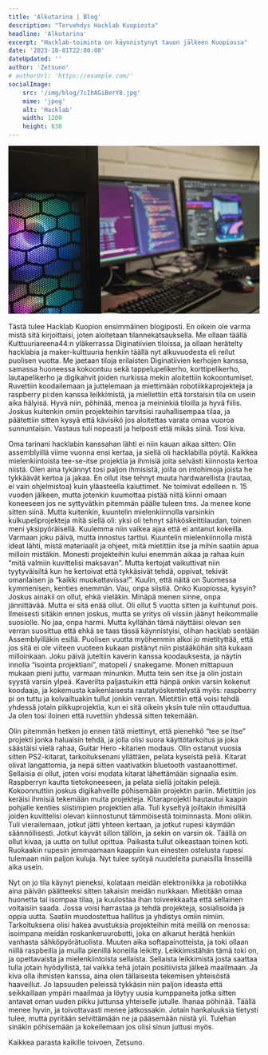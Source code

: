 ```yaml
---
title: 'Alkutarina | Blog'
description: "Tervehdys Hacklab Kuopiosta"
headline: 'Alkutarina'
excerpt: "Hacklab-toiminta on käynnistynyt tauon jälkeen Kuopiossa"
date: '2023-10-01T22:00:00'
dateUpdated: ''
author: 'Zetsuno'
# authorUrl: 'https://example.com/'
socialImage:
    src: '/img/blog/7cIhAGiBerY8.jpg'
    mime: 'jpeg'
    alt: 'Hacklab'
    width: 1200
    height: 630
---
```


![Koodit tulilla](/img/blog/7cIhAGiBerY8.jpg)

Tästä tulee Hacklab Kuopion ensimmäinen blogiposti. En oikein ole varma mistä sitä kirjoittaisi, joten aloitetaan tilannekatsauksella. Me ollaan täällä Kulttuuriareena44:n
yläkerrassa Diginatiivien tiloissa, ja ollaan herätelty hacklabia ja maker-kulttuuria henkiin täällä nyt alkuvuodesta eli reilut puolisen vuotta. Me jaetaan tiloja erilaisten Diginatiivien kerhojen kanssa, samassa huoneessa kokoontuu sekä tappelupelikerho, korttipelikerho, lautapelikerho ja digikahvit joiden nurkissa mekin aloitettiin kokoontumiset. Ruvettiin koodailemaan ja juttelemaan ja miettimään robotiikkaprojekteja ja raspberry pi:den kanssa leikkimistä, ja miellettiin että torstaisin tila on usein aika hälyisä. Hyvä niin, pöhinää, menoa ja meininkiä tiloilla ja hyvä fiilis. Joskus kuitenkin omiin projekteihin tarvitsisi rauhallisempaa tilaa, ja päätettiin sitten kysyä että kävisikö jos aloitettas varata omaa vuoroa sunnuntaisin. Vastaus tuli nopeasti ja helposti että mikäs siinä. Tosi kiva.

Oma tarinani hacklabin kanssahan lähti ei niin kauan aikaa sitten: Olin assemblyillä viime vuonna ensi kertaa, ja siellä oli hacklabilla pöytä. Kaikkea mielenkiintoista tee-se-itse projektia ja ihmisiä joita selvästi kiinnosta kertoa niistä. Olen aina tykännyt tosi paljon ihmisistä, joilla on intohimoja joista he tykkäävät kertoa ja jakaa. En ollut itse tehnyt muuta hardwarellista (rautaa, ei vain ohjelmistoa) kuin yläasteella kaiuttimet. Ne toimivat edelleen n. 15 vuoden jälkeen, mutta jotenkin kuumottaa pistää niitä kiinni omaan koneeseen jos ne syttyvätkin pitemmän päälle tuleen tms. Ja menee kone sitten siinä. Mutta kuitenkin, kuuntelin mielenkiinnolla varsinkin kulkupeliprojekteja mitä siellä oli: yksi oli tehnyt sähköskeittilaudan, toinen meni yksipyöräisellä. Kuulemma niin vaikea ajaa että ei antanut kokeilla. Varmaan joku päivä, mutta innostus tarttui. Kuuntelin mielenkiinnolla mistä ideat lähti, mistä materiaalit ja ohjeet, mitä mietittiin itse ja mihin saatiin apua milloin mistäkin. Monesti projekteihin kului enemmän aikaa ja rahaa kuin “mitä valmiin kuvittelisi maksavan”. Mutta kertojat vaikuttivat niin tyytyväisiltä kun he kertoivat että tykkäsivät tehdä, oppivat, tekivät omanlaisen ja “kaikki muokattavissa!”. Kuulin, että näitä on Suomessa kymmenisen, kenties enemmän. Vau, onpa siistiä. Onko Kuopiossa, kysyin? Joskus ainakii on ollut, ehkä vieläkin. Minäpä menen sinne, onpa jännittävää. Mutta ei sitä enää ollut. Oli ollut 5 vuotta sitten ja kuihtunut pois. Ilmeisesti sitäkin ennen joskus, mutta se yritys oli vissiin jäänyt heikommalle suosiolle. No jaa, onpa harmi. Mutta kyllähän tämä näyttäisi olevan sen verran suosittua että ehkä se taas tässä käynnistyisi, olihan hacklab sentään Assemblyilläkin esillä. Puolisen vuotta myöhemmin alkoi jo mietityttää, että jos sitä ei ole viiteen vuoteen kukaan pistänyt niin pistääköhän sitä kukaan milloinkaan. Joku päivä juteltiin kaverin kanssa koodauksesta, ja näytin innolla “isointa projektiani”, matopeli / snakegame. Monen mittapuun mukaan pieni juttu, varmaan minunkin. Mutta tein sen itse ja olin jostain syystä varsin ylpeä. Kaverilta paljastuikin että hänpä onkin varsin kokenut koodaaja, ja kokemusta kaikenlaisesta rautatyöskentelystä myös: raspberry pi on tuttu ja kolvailtuakin tullut jonkin verran. Mietittiin että voisi tehdä yhdessä jotain pikkuprojektia, kun ei sitä oikein yksin tule niin ottauduttua. Ja olen tosi iloinen että ruvettiin yhdessä sitten tekemään.

Olin pitemmän hetken jo ennen tätä miettinyt, että pienehkö “tee se itse” projekti jonka haluaisin tehdä, ja jolla olisi suora käyttötarkoitus ja joka säästäisi vielä rahaa, Guitar Hero -kitarien modaus. Olin ostanut vuosia sitten PS2-kitarat, tarkoituksenani yllättäen, pelata kyseistä peliä. Kitarat olivat langattomia, ja nepä sitten vaativatkin bluetooth vastaanottimet. Sellaisia ei ollut, joten voisi modata kitarat lähettämään signaalia esim. Raspberryn kautta tietokoneeseen, ja pelata siellä joitakin pelejä. Kokoonnuttiin joskus digikahveille pöhisemään projektin pariin. Mietittiin jos keräisi ihmisiä tekemään muita projekteja. Kitaraprojekti hautautui kaapin pohjalle kenties siistimpien projektien alla. Tuli kyseltyä joiltakin ihmisiltä joiden kuvittelisi olevan kiinnostunut tämmöisestä toiminnasta. Moni olikin. Tuli vierailemaan, jotkut jätti yhteen kertaan, ja jotkut rupesi käymään säännöllisesti. Jotkut käyvät sillon tällöin, ja sekin on varsin ok. Täällä on ollut kivaa, ja uutta on tullut opittua. Paikasta tullut oikeastaan toinen koti. Ruokaakin rupesin jemmaamaan kaappiin kun einesten ostelusta rupesi tulemaan niin paljon kuluja. Nyt tulee syötyä nuudeleita punaisilla linsseillä aika usein.

Nyt on jo tila käynyt pieneksi, kolataan meidän elektroniikka ja robotiikka aina päivän päätteeksi sitten takaisin meidän nurkkaan. Mietitään omaa huonetta tai isompaa tilaa, ja kuulostaa ihan toiveekkaalta että sellainen voitaisiin saada. Jossa voisi harrastaa ja tehdä projekteja, sosialisoida ja oppia uutta. Saatiin muodostettua hallitus ja yhdistys omiin nimiin. Tarkoituksena olisi hakea avustuksia projekteihin mitä meillä on menossa: isoimpana meidän roskankeruurobotti, joka on alkanut herätä henkiin vanhasta sähköpyörätuolista. Muuten aika softapainotteista, ja toki ollaan niillä raspbeilla ja muilla pienillä koneilla leikitty. Leikkimistähän tämä toki on, ja opettavaista ja mielenkiintoista sellaista. Sellaista leikkimistä josta saattaa tulla jotain hyödyllistä, tai vaikka tehä jotain positiivista jälkeä maailmaan. Ja kiva olla ihmisten kanssa, aina olen tällaisesta tekemisen yhteisöstä haaveillut. Jo lapsuuden peleissä tykkäsin niin paljon ideasta että seikkaillaan ympäri maailmaa ja löytyy uusia kumppaneita jotka sitten antavat oman uuden pikku juttunsa yhteiselle jutulle. Ihanaa pöhinää. Täällä menee hyvin, ja toivottavasti menee jatkossakin. Jotain hankaluuksia tietysti tulee, mutta pyritään selvittämään ne ja pääsemään niistä yli. Tulehan sinäkin pöhisemään ja kokeilemaan jos olisi sinun juttusi myös.

Kaikkea parasta kaikille toivoen, Zetsuno.